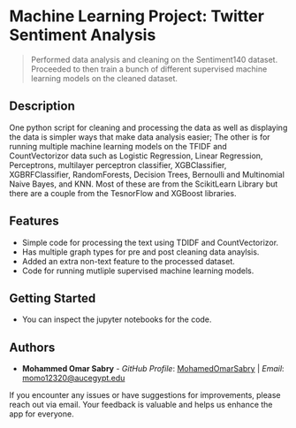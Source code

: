 # Machine Learning Project: Twitter Sentiment Analysis

> Performed data analysis and cleaning on the Sentiment140 dataset. Proceeded to then train a bunch of different supervised machine learning models on the cleaned dataset. 

## Description

One python script for cleaning and processing the data as well as displaying the data is simpler ways that make data analysis easier; The other is for running multiple machine learning models on the TFIDF and CountVectorizor data such as Logistic Regression, Linear Regression, Perceptrons, multilayer perceptron classifier, XGBClassifier, XGBRFClassifier, RandomForests, Decision Trees, Bernoulli and Multinomial Naive Bayes, and KNN. Most of these are from the ScikitLearn Library but there are a couple from the TesnorFlow and XGBoost libraries.

## Features

- Simple code for processing the text using TDIDF and CountVectorizor.
- Has multiple graph types for pre and post cleaning data anaylsis.
- Added an extra non-text feature to the processed dataset.
- Code for running mutliple supervised machine learning models.

## Getting Started

- You can inspect the jupyter notebooks for the code.

## Authors

- **Mohammed Omar Sabry** - _GitHub Profile_: [MohamedOmarSabry](https://github.com/MohamedOmarSabry) | _Email_: momo12320@aucegypt.edu

If you encounter any issues or have suggestions for improvements, please reach out via email. Your feedback is valuable and helps us enhance the app for everyone.
